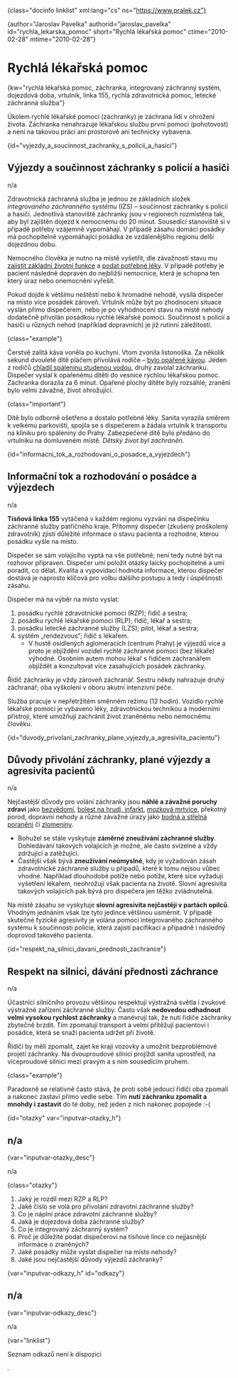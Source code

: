 
{class="docinfo linklist" xml:lang="cs" ns="https://www.pralek.cz"}

{author="Jaroslav Pavelka" authorid="jaroslav\_pavelka" id="rychla\_lekarska_pomoc" short="Rychlá lékařská pomoc" ctime="2010-02-28" mtime="2010-02-28"}

# Rychlá lékařská pomoc

{kw="rychlá lékařská pomoc, záchranka, integrovaný záchranný systém, dojezdová doba, vrtulník, linka 155, rychlá zdravotnická pomoc, letecké záchranná služba"}

Úkolem rychlé lékařské pomoci (záchranky) je záchrana lidí v ohrožení života. Záchranka nenahrazuje lékařskou službu první pomoci (pohotovost) a není na takovou práci ani prostorově ani technicky vybavena.

{id="vyjezdy\_a\_soucinnost\_zachranky\_s\_policii\_a_hasici"}

## Výjezdy a součinnost záchranky s policií a hasiči

n/a

Zdravotnická záchranná služba je jednou ze základních složek _integrovaného záchranného systému_ (IZS) – součinnost záchranky s policií a hasiči. Jednotlivá stanoviště záchranky jsou v regionech rozmístěna tak, aby byl zajištěn dojezd k nemocnému do 20 minut. Sousedící stanoviště si v případě potřeby vzájemně vypomáhají. V případě zásahu domácí posádky má pochopitelně vypomáhající posádka ze vzdálenějšího regionu delší dojezdnou dobu.

Nemocného člověka je nutno na místě vyšetřit, dle závažnosti stavu mu [zajistit základní životní funkce][1] a [podat potřebné léky][2]. V případě potřeby je pacient následně dopraven do nejbližší nemocnice, která je schopna ten který úraz nebo onemocnění vyřešit.

Pokud dojde k většímu neštěstí nebo k hromadné nehodě, vysílá dispečer na místo více posádek zároveň. Vrtulník může být po zhodnocení situace vyslán přímo dispečerem, nebo je po vyhodnocení stavu na místě nehody dodatečně přivolán posádkou rychlé lékařské pomoci. Součinnost s policií a hasiči u různých nehod (například dopravních) je již rutinní záležitostí.

{class="example"}

Čerstvě zalitá káva voněla po kuchyni. Vtom zvonila listonoška. Za několik sekund dvouleté dítě pláčem přivolává rodiče – [bylo opařené kávou][3]. Jeden z rodičů [chladil spáleninu studenou vodou][4], druhý zavolal záchranku. Dispečer vyslal k opařenému dítěti do vesnice rychlou lékařskou pomoc. Záchranka dorazila za 6 minut. Opařené plochy dítěte byly rozsáhlé; zranění bylo velmi závažné, život ohrožující.

{class="important"}

Dítě bylo odborně ošetřeno a dostalo potřebné léky. Sanita vyrazila směrem k velkému parkovišti, spojila se s dispečerem a žádala vrtulník k transportu na kliniku pro spáleniny do Prahy. Zabezpečené dítě bylo předáno do vrtulníku na domluveném místě. _Dětský život byl zachráněn._

{id="informacni\_tok\_a\_rozhodovani\_o\_posadce\_a_vyjezdech"}

## Informační tok a rozhodování o posádce a výjezdech

n/a

**Tísňová linka 155** vytáčená v každém regionu vyzvání na dispečinku záchranné služby patřičného kraje. Přítomný dispečer (zkušený proškolený zdravotník) zjistí důležité informace o stavu pacienta a rozhodne, kterou posádku vyšle na místo.

Dispečer se sám volajícího vyptá na vše potřebné; není tedy nutné být na rozhovor připraven. Dispečer umí položit otázky laicky pochopitelné a umí poradit, co dělat. Kvalita a vypovídací hodnota informace, kterou dispečer dostává je naprosto klíčová pro volbu dalšího postupu a tedy i úspěšnosti zásahu.

Dispečer má na výběr na místo vyslat:

  1. posádku rychlé zdravotnické pomoci (RZP); řidič a sestra;
  2. posádku rychlé lékařské pomoci (RLP); řidič, lékař a sestra;
  3. posádku letecké záchranné služby (LZS); pilot, lékař a sestra;
  4. systém „rendezvous“; řidič s lékařem.
      * V hustě osídlených aglomeracích (centrum Prahy) je výjezdů více a proto je objíždění vozidel rychlé záchranné pomoci (bez lékaře) výhodné. Osobním autem mohou lékař s řidičem záchranářem objíždět a konzultovat více zasahujících posádek záchranky.

Řidič záchranky je vždy zároveň záchranář. Sestru někdy nahrazuje druhý záchranář; oba vyškoleni v oboru akutní intenzivní péče.

Služba pracuje v nepřetržitém směnném režimu (12 hodin). Vozidlo rychlé lékařské pomoci je vybaveno léky, zdravotnickou technikou a moderními přístroji, které umožňují zachránit život zraněnému nebo nemocnému člověku.

{id="duvody\_privolani\_zachranky\_plane\_vyjezdy\_a\_agresivita_pacientu"}

## Důvody přivolání záchranky, plané výjezdy a agresivita pacientů

n/a

Nejčastější důvody pro volání záchranky jsou **náhlé a závažné poruchy zdraví** jako [bezvědomí][5], [bolest na hrudi, infarkt][6], [mozková mrtvice][7], překotný porod, dopravní nehody a různé závažné úrazy jako [bodná a střelná poranění][8] či [zlomeniny][9].

  * Bohužel se stále vyskytuje **záměrné zneužívání záchranné služby**. Dohledávání takových volajících je možné, ale často svízelné a vždy zdržující a zatěžující.
  * Častější však bývá **zneužívání neúmyslné**, kdy je vyžadován zásah zdravotnické záchranné služby u případů, které k tomu nejsou vůbec vhodné. Například dlouhodobé potíže nebo potíže, které sice vyžadují vyšetření lékařem, neohrožují však pacienta na životě. Slovní agresivita takových volajících pak bývá pro dispečera jen těžko zvládnutelná.

Na místě zásahu se vyskytuje **slovní agresivita nejčastěji v partách opilců**. Vhodným jednáním však lze tyto jedince většinou usměrnit. V případě skutečné fyzické agresivity je volána pomocí integrovaného záchranného systému k součinnosti policie, která zajistí pacifikaci a případně i následný doprovod takového pacienta.

{id="respekt\_na\_silnici\_davani\_prednosti_zachrance"}

## Respekt na silnici, dávání přednosti záchrance

n/a

Účastníci silničního provozu většinou respektují výstražná světla i zvukové výstražné zařízení záchranné služby. Často však **nedovedou odhadnout velmi vysokou rychlost záchranky** a manévrují tak, že nutí řidiče záchranky zbytečně brzdit. Tím zpomalují transport a velmi přitěžují pacientovi i posádce, která se snaží pacienta udržet při životě.

Řidiči by měli zpomalit, zajet ke kraji vozovky a umožnit bezproblémové projetí záchranky. Na dvouproudové silnici projíždí sanita uprostřed, na víceproudové silnici mezi pravým a s ním sousedícím pruhem.

{class="example"}

Paradoxně se relativně často stává, že proti sobě jedoucí řidiči oba zpomalí a nakonec zastaví přímo vedle sebe. Tím **nutí záchranku zpomalit a mnohdy i zastavit** do té doby, než jeden z nich nakonec popojede :-(

{id="otazky" var="inputvar-otazky_h"}

## n/a

{var="inputvar-otazky_desc"}

n/a

{class="otazky"}

  1. Jaký je rozdíl mezi RZP a RLP?
  2. Jaké číslo se volá pro přivolání zdravotní záchranné služby?
  3. Co je náplní práce zdravotní záchranné služby?
  4. Jaká je dojezdová doba záchranné služby?
  5. Co je integrovaný záchranný systém?
  6. Proč je důležité podat dispečerovi na tísňové lince co nejjasnější informace o zraněných?
  7. Jaké posádky může vyslat dispečer na místo nehody?
  8. Jaké jsou nejčastější důvody výjezdů záchranky?

{var="inputvar-odkazy_h" id="odkazy"}

## n/a

{var="inputvar-odkazy_desc"}

n/a

{var="linklist"}

Seznam odkazů není k dispozici

 [1]: resuscitace-ozivovani
 [2]: lekove_formy
 [3]: urazy_deti
 [4]: ochlazeni_spaleniny
 [5]: mdloba_neboli_kolaps
 [6]: srdecni_infarkt
 [7]: iktus
 [8]: bodne_a_strelne_poraneni
 [9]: zlomeniny_kosti
.
